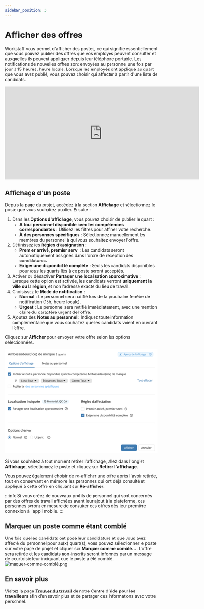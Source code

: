 ```yaml
---
sidebar_position: 3
---
```


# Afficher des offres 
Workstaff vous permet d'afficher des postes, ce qui signifie essentiellement que vous pouvez publier des offres que vos employés peuvent consulter et auxquelles ils peuvent appliquer depuis leur téléphone portable. Les notifications de nouvelles offres sont envoyées au personnel une fois par jour à 15 heures, heure locale. Lorsque les employés ont appliqué au quart que vous avez publié, vous pouvez choisir qui affecter à partir d'une liste de candidats.

<iframe width="640" height="307" src="https://www.loom.com/embed/bafe986b976c41b9babb04a8b0664aeb" frameborder="0" webkitallowfullscreen mozallowfullscreen allowfullscreen></iframe>

## Affichage d'un poste
Depuis la page du projet, accédez à la section **Affichage** et sélectionnez le poste que vous souhaitez publier. Ensuite :

1. Dans les **Options d'affichage**, vous pouvez choisir de publier le quart :
   - **A tout personnel disponible avec les compétences correspondantes** : Utilisez les filtres pour affiner votre recherche.
   - **À des personnes spécifiques** : Sélectionnez manuellement les membres du personnel à qui vous souhaitez envoyer l'offre.
2. Définissez les **Règles d’assignation** :
   - **Premier arrivé, premier servi** : Les candidats seront automatiquement assignés dans l'ordre de réception des candidatures.
   - **Exiger une disponibilité complète** : Seuls les candidats disponibles pour *tous* les quarts liés à ce poste seront acceptés.
3. Activer ou désactiver **Partager une localisation approximative** : Lorsque cette option est activée, les candidats verront **uniquement la ville ou la région**, et non l’adresse exacte du lieu de travail.
4. Choisissez le **Mode de notification** :
   - **Normal** : Le personnel sera notifié lors de la prochaine fenêtre de notification (15h, heure locale).
   - **Urgent** : Le personnel sera notifié immédiatement, avec une mention claire du caractère urgent de l’offre.
5. Ajoutez des **Notes au personnel** : Indiquez toute information complémentaire que vous souhaitez que les candidats voient en ouvrant l’offre.

Cliquez sur **Afficher** pour envoyer votre offre selon les options sélectionnées.

![publication-fr.png](Images/publication-fr.png)

Si vous souhaitez à tout moment retirer l'affichage, allez dans l'onglet **Affichage**, sélectionnez le poste et cliquez sur **Retirer l'affichage**. 

Vous pouvez également choisir de ré-afficher une offre après l'avoir retirée, tout en conservant en mémoire les personnes qui ont déjà consulté et appliqué à cette offre en cliquant sur **Ré-afficher**.

:::info
Si vous créez de nouveaux profils de personnel qui sont concernés par des offres de travail affichées avant leur ajout à la plateforme, ces personnes seront en mesure de consulter ces offres dès leur première connexion à l'appli mobile.
::: 

## Marquer un poste comme étant comblé
Une fois que les candidats ont posé leur candidature et que vous avez affecté du personnel pour au(x) quart(s), vous pouvez sélectionner le poste sur votre page de projet et cliquer sur **Marquer comme comblé...**. L'offre sera retirée et les candidats non-inscrits seront informés par un message de courtoisie leur indiquant que le poste a été comblé.
![maquer-comme-comblé.png](Images/marquer-comme-comblé.png)

## En savoir plus
Visitez la page [**Trouver du travail**](../../workers/shifts/offers.md) de notre Centre d’aide **pour les travailleurs** afin d’en savoir plus et de partager ces informations avec votre personnel. 
